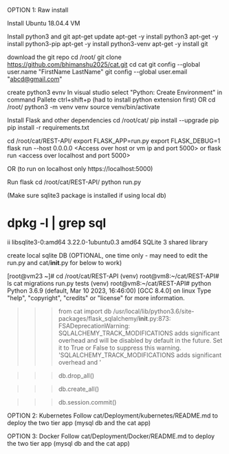 

OPTION 1: Raw install 

Install Ubuntu 18.04.4 VM

Install python3 and git
apt-get update
apt-get -y install python3
apt-get -y install python3-pip
apt-get -y install python3-venv
apt-get -y install git

download the git repo 
cd /root/
git clone https://github.com/bhimanshu2025/cat.git
cd cat
git config --global user.name "FirstName LastName"
git config --global user.email "abcd@gmail.com"

create python3 evnv
In visual studio select "Python: Create Environment" in command Pallete ctrl+shift+p (had to install python extension first)
OR
cd /root/
python3 -m venv venv
source venv/bin/activate

Install Flask and other dependencies <These packages get installed when creating venv if using python extension in visual studio>
cd /root/cat/
pip install --upgrade pip
pip install -r requirements.txt

cd /root/cat/REST-API/
export FLASK_APP=run.py
export FLASK_DEBUG=1  <Optional if you want to run in debug mode>
flask run --host 0.0.0.0  <Access over host or vm ip and port 5000>
or 
flask run <access over localhost and port 5000>

OR (to run on localhost only https://localhost:5000)

Run flask
cd /root/cat/REST-API/
python run.py


(Make sure sqlite3 package is installed if using local db)
# dpkg -l | grep sql
ii  libsqlite3-0:amd64               3.22.0-1ubuntu0.3                           amd64        SQLite 3 shared library

create local sqlite DB (OPTIONAL, one time only - may need to edit the run.py and cat/__init__.py for below to work)

[root@vm23 ~]# cd /root/cat/REST-API
(venv) root@vm8:~/cat/REST-API# ls
cat  migrations  run.py  tests
(venv) root@vm8:~/cat/REST-API# python
Python 3.6.9 (default, Mar 10 2023, 16:46:00) 
[GCC 8.4.0] on linux
Type "help", "copyright", "credits" or "license" for more information.
>>> from cat import db
/usr/local/lib/python3.6/site-packages/flask_sqlalchemy/__init__.py:873: FSADeprecationWarning: SQLALCHEMY_TRACK_MODIFICATIONS adds significant overhead and will be disabled by default in the future.  Set it to True or False to suppress this warning.
  'SQLALCHEMY_TRACK_MODIFICATIONS adds significant overhead and '

>>> db.drop_all()

>>> db.create_all()

>>> db.session.commit()


OPTION 2: Kubernetes
Follow cat/Deployment/kubernetes/README.md to deploy the two tier app (mysql db and the cat app)


OPTION 3: Docker
Follow cat/Deployment/Docker/README.md to deploy the two tier app (mysql db and the cat app)

